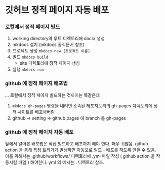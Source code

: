 # 깃허브 정적 페이지 자동 배포
### 로컬에서 정적 페이지 빌드
1. working directory의 루트 디렉토리에 docs/ 생성
2. mkdocs 설치 (mkdocs 공식문서 참조)
3. 프로젝트 생성 `mkdocs new [프로젝트 이름]`
4. 빌드 `mkdocs build`
	- site 디렉토리에 정적 페이지 생성
5. 실행 `mkdocs run`

### github 에 정적 페이지 배포법
... 로컬에서 정적 페이지 빌드하는 것까지는 똑같은데
1. `mkdocs gh-pages` 명령을 내리면 소속된 레포지토리의 gh-pages 디렉토리에 정적 사이트를 배포해버림
2. github -> setting -> github pages 에 branch 를 gh-pages 

### github  에 정적 페이지 자동 배포
앞에서 알아본 배포법은 직접 빌드하고 배포까지 해야 한다. 매우 귀찮음.
github action 을 통해 특정 트리거가 발생하면 자동으로 빌드 - 배포를 하도록 만들 수 있음.
이를 위해서는 .github/workflows/ 디렉토리에 .yml 파일 작성 ( github action 을 작동시킬 파일 ) 해야한다.
yml 의 예시는.. 디렉토리 참조.